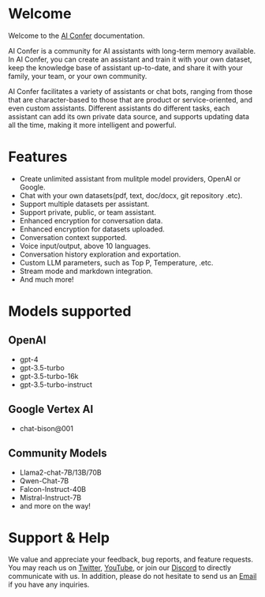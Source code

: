 # Welcome

Welcome to the [AI Confer](https://aiconfer.com) documentation.

AI Confer is a community for AI assistants with long-term memory available. In AI Confer, you can create an assistant and train it with your own dataset, keep the knowledge base of assistant up-to-date, and share it with your family, your team, or your own community.

AI Confer facilitates a variety of assistants or chat bots, ranging from those that are character-based to those that are product or service-oriented, and even custom assistants. Different assistants do different tasks, each assistant can add its own private data source, and supports updating data all the time, making it more intelligent and powerful.


# Features

+ Create unlimited assistant from mulitple model providers, OpenAI or Google.
+ Chat with your own datasets(pdf, text, doc/docx, git repository .etc).
+ Support multiple datasets per assistant.
+ Support private, public, or team assistant. 
+ Enhanced encryption for conversation data.
+ Enhanced encryption for datasets uploaded.
+ Conversation context supported.
+ Voice input/output, above 10 languages.
+ Conversation history exploration and exportation.
+ Custom LLM parameters, such as Top P, Temperature, .etc.
+ Stream mode and markdown integration.
+ And much more!


# Models supported

## OpenAI
+  gpt-4
+  gpt-3.5-turbo
+  gpt-3.5-turbo-16k
+  gpt-3.5-turbo-instruct

## Google Vertex AI
+  chat-bison@001

## Community Models
+ Llama2-chat-7B/13B/70B
+ Qwen-Chat-7B
+ Falcon-Instruct-40B
+ Mistral-Instruct-7B
+ and more on the way!

# Support & Help

We value and appreciate your feedback, bug reports, and feature requests. You may reach us on [Twitter](https://twitter.com/AiConfer), [YouTube](https://www.youtube.com/channel/UCbLGVbs_3V4hkZHVdfk-ZpA), or join our [Discord](https://discord.gg/4JaeYr9Vqk) to directly communicate with us. In addition, please do not hesitate to send us an [Email](mailto:support@aiconfer.com) if you have any inquiries.
